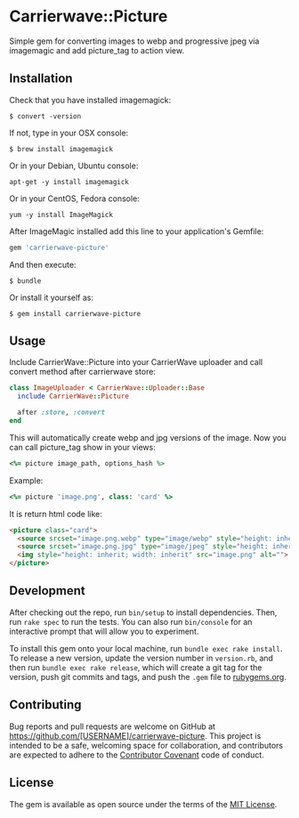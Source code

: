 # Carrierwave::Picture

Simple gem for converting images to webp and progressive jpeg via imagemagic and add picture_tag to action view.

## Installation

Check that you have installed imagemagick:

    $ convert -version

If not, type in your OSX console:

    $ brew install imagemagick

Or in your Debian, Ubuntu console:

    apt-get -y install imagemagick

Or in your CentOS, Fedora console:

    yum -y install ImageMagick

After ImageMagic installed add this line to your application's Gemfile:

```ruby
gem 'carrierwave-picture'
```

And then execute:

    $ bundle

Or install it yourself as:

    $ gem install carrierwave-picture

## Usage

Include CarrierWave::Picture into your CarrierWave uploader and call convert method after carrierwave store:

```ruby
class ImageUploader < CarrierWave::Uploader::Base
  include CarrierWave::Picture

  after :store, :convert
end
```

This will automatically create webp and jpg versions of the image. Now you can call picture_tag show in your views:

```ruby
<%= picture image_path, options_hash %>
```

Example:
```ruby
<%= picture 'image.png', class: 'card' %>
```

It is return html code like:
```html
<picture class="card">
  <source srcset="image.png.webp" type="image/webp" style="height: inherit; width: inherit">
  <source srcset="image.png.jpg" type="image/jpeg" style="height: inherit; width: inherit">
  <img style="height: inherit; width: inherit" src="image.png" alt="">
</picture>
```

## Development

After checking out the repo, run `bin/setup` to install dependencies. Then, run `rake spec` to run the tests. You can also run `bin/console` for an interactive prompt that will allow you to experiment.

To install this gem onto your local machine, run `bundle exec rake install`. To release a new version, update the version number in `version.rb`, and then run `bundle exec rake release`, which will create a git tag for the version, push git commits and tags, and push the `.gem` file to [rubygems.org](https://rubygems.org).

## Contributing

Bug reports and pull requests are welcome on GitHub at https://github.com/[USERNAME]/carrierwave-picture. This project is intended to be a safe, welcoming space for collaboration, and contributors are expected to adhere to the [Contributor Covenant](http://contributor-covenant.org) code of conduct.

## License

The gem is available as open source under the terms of the [MIT License](https://opensource.org/licenses/MIT).
